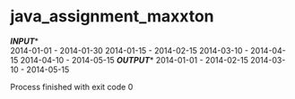 # java_assignment_maxxton

*********INPUT**********  <br/>
2014-01-01 - 2014-01-30
2014-01-15 - 2014-02-15
2014-03-10 - 2014-04-15
2014-04-10 - 2014-05-15
*********OUTPUT**********
2014-01-01 - 2014-02-15
2014-03-10 - 2014-05-15

Process finished with exit code 0

